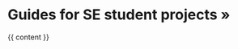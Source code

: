 <div id="flex-body">
<div id="content-wrapper" class="fixed-header-padding">

# <span class="text-dark">****Guides for SE student projects »****</span>

{{ content }}
</div>
<nav id="page-nav" class="fixed-header-padding">
  <div class="nav-component slim-scroll">
    <page-nav />
  </div>
</nav>
</div>
